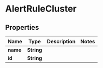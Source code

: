 

# AlertRuleCluster


## Properties

Name | Type | Description | Notes
------------ | ------------- | ------------- | -------------
**name** | **String** |  | 
**id** | **String** |  | 



